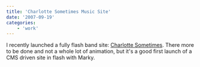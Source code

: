 ```yaml
---
title: 'Charlotte Sometimes Music Site'
date: '2007-09-19'
categories:
    - 'work'
---
```


I recently launched a fully flash band site: [Charlotte Sometimes](http://www.charlottesometimesmusic.com). There more to be done and not a whole lot of animation, but it's a good first launch of a CMS driven site in flash with Marky.
